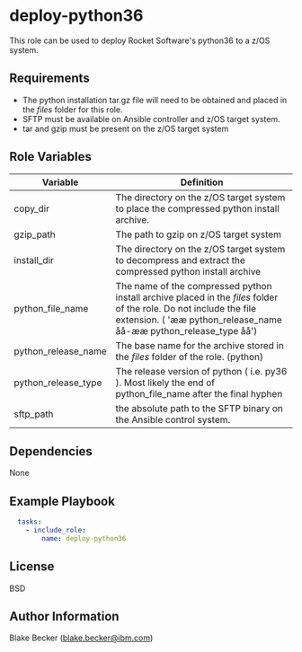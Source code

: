 deploy-python36
=========

This role can be used to deploy Rocket Software's python36 to a z/OS system.

Requirements
------------

* The python installation tar.gz file will need to be obtained and placed in the _files_ folder for this role.
* SFTP must be available on Ansible controller and z/OS target system.
* tar and gzip must be present on the z/OS target system 

Role Variables
--------------

| Variable            | Definition                                                                                                                                                                              |
|---------------------|-----------------------------------------------------------------------------------------------------------------------------------------------------------------------------------------|
| copy_dir            | The directory on the z/OS target system to place the compressed python install archive.                                                                                                 |
| gzip_path           | The path to gzip on z/OS target system                                                                                                                                                  |
| install_dir         | The directory on the z/OS target system to decompress and extract the compressed python install archive                                                                                 |
| python_file_name    | The name of the compressed python install archive placed in the _files_ folder of the role. Do not include the file extension. ( 'ææ python_release_name åå-ææ python_release_type åå') |
| python_release_name | The base name for the archive stored in the _files_ folder of the role. (python)                                                                                                        |
| python_release_type | The release version of python ( i.e. py36 ). Most likely the end of python_file_name after the final hyphen                                                                             |
| sftp_path           | the absolute path to the SFTP binary on the Ansible control system.                                                                                                                     |

Dependencies
------------

None

Example Playbook
----------------

```yaml
  tasks:
    - include_role:
        name: deploy-python36
```

License
-------

BSD

Author Information
------------------

Blake Becker (blake.becker@ibm.com)
